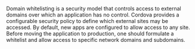 
Domain whitelisting is a security model that controls access to external
domains over which an application has no control. Cordova provides a
configurable security policy to define which external sites may be
accessed. By default, new apps are configured to allow
access to any site. Before moving the application to production, one should
formulate a whitelist and allow access to specific network domains and subdomains.

